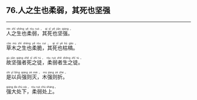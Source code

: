 ## 76.人之生也柔弱，其死也坚强
---


<ruby><rb> 人之生也柔弱，其死也坚强。 </rb> <rt> rén  zhī  shēng  yě  róu  ruò ， qí  sǐ  yě  jiān  qiáng 。</rt>
</ruby>

<ruby><rb> 草木之生也柔脆，其死也枯槁。 </rb> <rt> cǎo  mù  zhī  shēng  yě  róu  cuì ， qí  sǐ  yě  kū  gǎo 。</rt>
</ruby>

<ruby><rb> 故坚强者死之徒，柔弱者生之徒。 </rb> <rt> gù  jiān  qiáng  zhě  sǐ  zhī  tú ， róu  ruò  zhě  shēng  zhī  tú 。</rt>
</ruby>

<ruby><rb> 是以兵强则灭，木强则折。 </rb> <rt> shì  yǐ  bīng  qiáng  zé  miè ， mù  jiàng  zé  zhé 。</rt>
</ruby>

<ruby><rb> 强大处下，柔弱处上。 </rb> <rt> qiáng  dà  chù  xià ， róu  ruò  chù  shàng 。</rt>
</ruby>

<ruby><rb>  </rb> <rt></rt>
</ruby>

